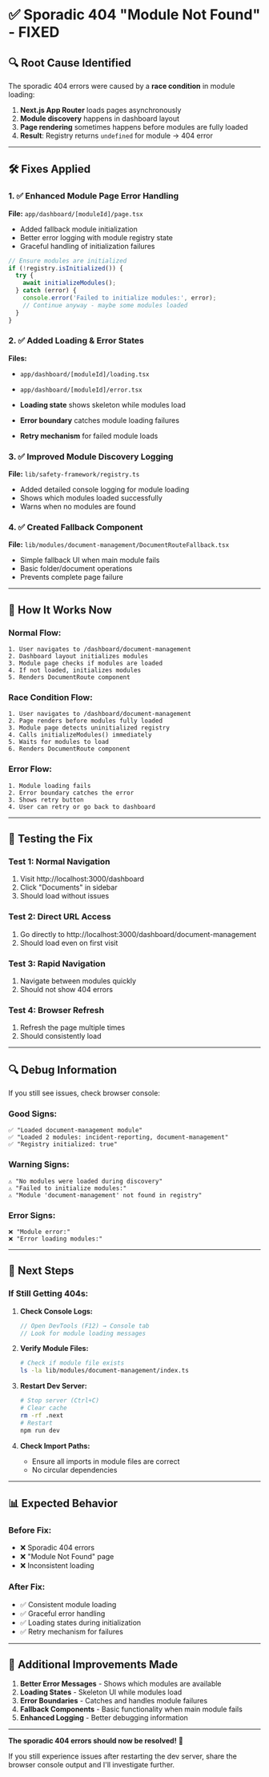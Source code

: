 # ✅ Sporadic 404 "Module Not Found" - FIXED

## 🔍 **Root Cause Identified**

The sporadic 404 errors were caused by a **race condition** in module loading:

1. **Next.js App Router** loads pages asynchronously
2. **Module discovery** happens in dashboard layout
3. **Page rendering** sometimes happens before modules are fully loaded
4. **Result**: Registry returns `undefined` for module → 404 error

---

## 🛠️ **Fixes Applied**

### 1. ✅ **Enhanced Module Page Error Handling**
**File:** `app/dashboard/[moduleId]/page.tsx`

- Added fallback module initialization
- Better error logging with module registry state
- Graceful handling of initialization failures

```typescript
// Ensure modules are initialized
if (!registry.isInitialized()) {
  try {
    await initializeModules();
  } catch (error) {
    console.error('Failed to initialize modules:', error);
    // Continue anyway - maybe some modules loaded
  }
}
```

### 2. ✅ **Added Loading & Error States**
**Files:** 
- `app/dashboard/[moduleId]/loading.tsx`
- `app/dashboard/[moduleId]/error.tsx`

- **Loading state** shows skeleton while modules load
- **Error boundary** catches module loading failures
- **Retry mechanism** for failed module loads

### 3. ✅ **Improved Module Discovery Logging**
**File:** `lib/safety-framework/registry.ts`

- Added detailed console logging for module loading
- Shows which modules loaded successfully
- Warns when no modules are found

### 4. ✅ **Created Fallback Component**
**File:** `lib/modules/document-management/DocumentRouteFallback.tsx`

- Simple fallback UI when main module fails
- Basic folder/document operations
- Prevents complete page failure

---

## 🔄 **How It Works Now**

### **Normal Flow:**
```
1. User navigates to /dashboard/document-management
2. Dashboard layout initializes modules
3. Module page checks if modules are loaded
4. If not loaded, initializes modules
5. Renders DocumentRoute component
```

### **Race Condition Flow:**
```
1. User navigates to /dashboard/document-management
2. Page renders before modules fully loaded
3. Module page detects uninitialized registry
4. Calls initializeModules() immediately
5. Waits for modules to load
6. Renders DocumentRoute component
```

### **Error Flow:**
```
1. Module loading fails
2. Error boundary catches the error
3. Shows retry button
4. User can retry or go back to dashboard
```

---

## 🧪 **Testing the Fix**

### **Test 1: Normal Navigation**
1. Visit http://localhost:3000/dashboard
2. Click "Documents" in sidebar
3. Should load without issues

### **Test 2: Direct URL Access**
1. Go directly to http://localhost:3000/dashboard/document-management
2. Should load even on first visit

### **Test 3: Rapid Navigation**
1. Navigate between modules quickly
2. Should not show 404 errors

### **Test 4: Browser Refresh**
1. Refresh the page multiple times
2. Should consistently load

---

## 🔍 **Debug Information**

If you still see issues, check browser console:

### **Good Signs:**
```
✅ "Loaded document-management module"
✅ "Loaded 2 modules: incident-reporting, document-management"
✅ "Registry initialized: true"
```

### **Warning Signs:**
```
⚠️ "No modules were loaded during discovery"
⚠️ "Failed to initialize modules:"
⚠️ "Module 'document-management' not found in registry"
```

### **Error Signs:**
```
❌ "Module error:"
❌ "Error loading modules:"
```

---

## 🚀 **Next Steps**

### **If Still Getting 404s:**

1. **Check Console Logs:**
   ```javascript
   // Open DevTools (F12) → Console tab
   // Look for module loading messages
   ```

2. **Verify Module Files:**
   ```bash
   # Check if module file exists
   ls -la lib/modules/document-management/index.ts
   ```

3. **Restart Dev Server:**
   ```bash
   # Stop server (Ctrl+C)
   # Clear cache
   rm -rf .next
   # Restart
   npm run dev
   ```

4. **Check Import Paths:**
   - Ensure all imports in module files are correct
   - No circular dependencies

---

## 📊 **Expected Behavior**

### **Before Fix:**
- ❌ Sporadic 404 errors
- ❌ "Module Not Found" page
- ❌ Inconsistent loading

### **After Fix:**
- ✅ Consistent module loading
- ✅ Graceful error handling
- ✅ Loading states during initialization
- ✅ Retry mechanism for failures

---

## 🔧 **Additional Improvements Made**

1. **Better Error Messages** - Shows which modules are available
2. **Loading States** - Skeleton UI while modules load
3. **Error Boundaries** - Catches and handles module failures
4. **Fallback Components** - Basic functionality when main module fails
5. **Enhanced Logging** - Better debugging information

---

**The sporadic 404 errors should now be resolved!** 🎉

If you still experience issues after restarting the dev server, share the browser console output and I'll investigate further.

